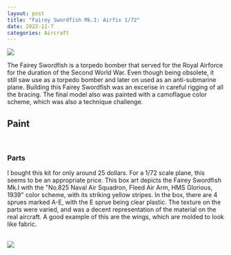 ```yaml
---
layout: post
title: "Fairey Swordfish Mk.I: Airfix 1/72"
date: 2022-11-7
categories: Aircraft
---
```


<img src="https://stackgrandiose.github.io/blog/assets/images/airfix-fairey-swordfish-172/finished-scale.jpg" >

<p>The Fairey Swordfish is a torpedo bomber that served for the Royal Airforce for the duration of the Second World War. Even though being obsolete, it still saw use as a torpedo bomber and later on used as an anti-submarine plane. Building this Fairey Swordfish was an excerise in careful rigging of all the bracing. The final model also was painted with a camoflague color scheme, which was also a technique challenge. </p>

<h2>Paint</h2>

<br>

<h3>Parts</h3>
<p> I bought this kit for only around 25 dollars. For a 1/72 scale plane, this seems to be an appropriate price. This box art depicts the Fairey Swordfish Mk.I with the "No.825 Naval Air Squadron, Fleed Air Arm, HMS Glorious, 1939" color scheme, with its striking yellow stripes. In the box, there are 4 sprues marked A-E, with the E sprue being clear plastic. The texture on the parts were varied, and was a decent representation of the material on the real aircraft. A good example of this are the wings, which are molded to look like fabric. </p>

<br> 

<img src="https://stackgrandiose.github.io/blog/assets/images/airfix-fairey-swordfish-172/plastic-detail-scale.jpg" >

<br>

